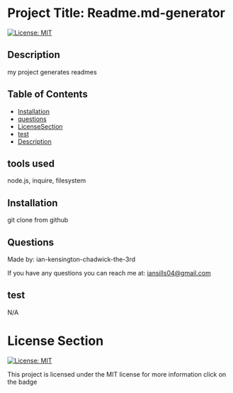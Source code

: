   
# Project Title: Readme.md-generator 

[![License: MIT](https://img.shields.io/badge/License-MIT-yellow.svg)](https://opensource.org/licenses/MIT) 


## Description


my project generates readmes



## Table of Contents

* [Installation](#installation)
* [questions](#questions)
* [LicenseSection](#license-section)
* [test](#test)
* [Description](#description)



## tools used

node.js, inquire, filesystem

## Installation

git clone from github

## Questions


Made by: ian-kensington-chadwick-the-3rd

If you have any questions you can reach me at: iansills04@gmail.com

## test

N/A

# License Section

[![License: MIT](https://img.shields.io/badge/License-MIT-yellow.svg)](https://opensource.org/licenses/MIT) 



This project is licensed under the MIT license for more information click on the badge
